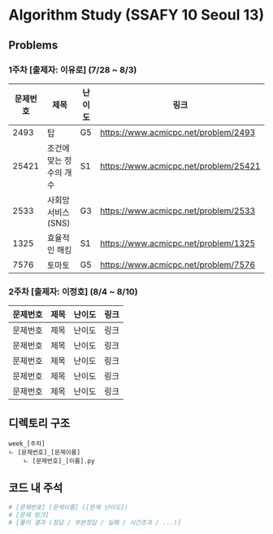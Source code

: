 # Algorithm Study (SSAFY 10 Seoul 13)

## Problems

### 1주차 [출제자: 이유로] (7/28 ~ 8/3)
|문제번호|제목|난이도|링크|
|---|---|---|---|
|2493|탑|G5|https://www.acmicpc.net/problem/2493|
|25421|조건에 맞는 정수의 개수|S1|https://www.acmicpc.net/problem/25421|
|2533|사회망 서비스(SNS)|G3|https://www.acmicpc.net/problem/2533|
|1325|효율적인 해킹|S1|https://www.acmicpc.net/problem/1325|
|7576|토마토|G5|https://www.acmicpc.net/problem/7576|

### 2주차 [출제자: 이정호] (8/4 ~ 8/10)
|문제번호|제목|난이도|링크|
|---|---|---|---|
|문제번호|제목|난이도|링크|
|문제번호|제목|난이도|링크|
|문제번호|제목|난이도|링크|
|문제번호|제목|난이도|링크|
|문제번호|제목|난이도|링크|



## 디렉토리 구조
```
week_[주차]
ㄴ [문제번호]_[문제이름]
    ㄴ [문제번호]_[이름].py
```

## 코드 내 주석
```py
# [문제번호] [문제이름] ([문제 난이도])
# [문제 링크]
# [풀이 결과 (정답 / 부분정답 / 실패 / 시간초과 / ...)]
```